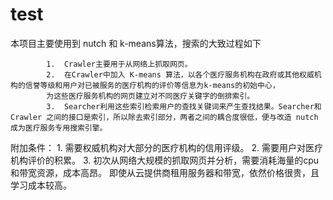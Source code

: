 # test

本项目主要使用到 nutch 和 k-means算法，搜索的大致过程如下

            1.  Crawler主要用于从网络上抓取网页。
            2.  在Crawler中加入 K-means 算法，以各个医疗服务机构在政府或其他权威机构的信誉等级和用户对已被服务的医疗机构的评价等信息为k-means的初始中心，
            为这些医疗服务机构的网页建立对不同医疗关键字的倒排索引。
            3.  Searcher利用这些索引检索用户的查找关键词来产生查找结果。Searcher和 Crawler 之间的接口是索引，所以除去索引部分，两者之间的耦合度很低，便与改造 nutch 成为医疗服务专用搜索引擎。
            
            
            
附加条件：
           1. 需要权威机构对大部分的医疗机构的信用评级。
           2. 需要用户对医疗机构评价的积累。
           3. 初次从网络大规模的抓取网页并分析，需要消耗海量的cpu和带宽资源，成本高昂。
           即使从云提供商租用服务器和带宽，依然价格很贵，且学习成本较高。
           

           

